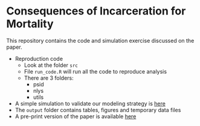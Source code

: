 # Consequences of Incarceration for Mortality

This repository contains the code and simulation exercise discussed on the paper.

- Reproduction code
    - Look at the folder `src`
    - File `run_code.R` will run all the code to reproduce analysis
    - There are 3 folders:
        - psid
        - nlys
        - utils
- A simple simulation to validate our modeling strategy is [here](simulation/simulation.ipynb)
- The `output` folder contains tables, figures and temporary data files
- A pre-print version of the paper is available [here](https://osf.io/preprints/socarxiv/b8xe6/)
